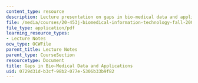 ```yaml
---
content_type: resource
description: Lecture presentation on gaps in bio-medical data and applications.
file: /media/courses/20-453j-biomedical-information-technology-fall-2008/0729d31db3cf98b2077e5306b33b9f82_0909_hyu.pdf
file_type: application/pdf
learning_resource_types:
- Lecture Notes
ocw_type: OCWFile
parent_title: Lecture Notes
parent_type: CourseSection
resourcetype: Document
title: Gaps in Bio-Medical Data and Applications
uid: 0729d31d-b3cf-98b2-077e-5306b33b9f82
---
```

